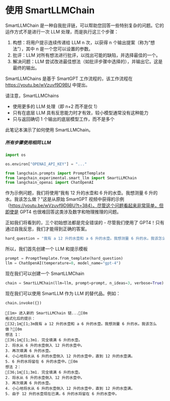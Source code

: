 # 使用 SmartLLMChain

SmartLLMChain 是一种自我批评链，可以帮助您回答一些特别复杂的问题。它的运作方式不是进行一次 LLM 处理，而是执行这三个步骤：
1. 构想：将用户提示连续传递给 LLM n 次，以获得 n 个输出提案（称为“想法”），其中 n 是一个您可以设置的参数。
2. 批评：LLM 对所有想法进行批评，以找出可能的缺陷，并选择最佳的一个。
3. 解决问题：LLM 尝试改进最佳想法（如批评步骤中选择的），并输出它。这是最终的输出。

SmartLLMChains 是基于 SmartGPT 工作流程的，该工作流程在 https://youtu.be/wVzuvf9D9BU 中提出。

请注意，SmartLLMChains
- 使用更多的 LLM 处理（即 n+2 而不是仅 1）
- 只有在底层 LLM 具有反思能力时才有效，较小模型通常没有这种能力
- 只与返回确切 1 个输出的底层模型工作，而不是多个

此笔记本演示了如何使用 SmartLLMChain。

##### 所有步骤使用相同 LLM


```python
import os

os.environ["OPENAI_API_KEY"] = "..."
```


```python
from langchain.prompts import PromptTemplate
from langchain_experimental.smart_llm import SmartLLMChain
from langchain_openai import ChatOpenAI
```

作为示例问题，我们将使用“我有 12 升的水壶和 6 升的水壶。我想测量 6 升的水。我该怎么做？”这是从原始 SmartGPT 视频中获得的示例（https://youtu.be/wVzuvf9D9BU?t=384）。尽管这个问题看起来非常简单，但即使是 GPT4 也很难回答这类涉及数字和物理推理的问题。

正如我们将看到的，三个初始想法都是完全错误的 - 尽管我们使用了 GPT4！只有通过自我反思，我们才能得到正确的答案。


```python
hard_question = "我有 a 12 升的水壶和 a 6 升的水壶。我想测量 6 升的水。我该怎么做？"
```

所以，我们首先创建一个 LLM 和提示模板


```python
prompt = PromptTemplate.from_template(hard_question)
llm = ChatOpenAI(temperature=0, model_name="gpt-4")
```

现在我们可以创建一个 SmartLLMChain


```python
chain = SmartLLMChain(llm=llm, prompt=prompt, n_ideas=3, verbose=True)
```

现在我们可以使用 SmartLLM 作为 LLM 的替代品。例如：


```python
chain.invoke({})
```

    
    
    [1m> 进入新的 SmartLLMChain 链...[0m
    格式化后的提示：
    [32;1m[1;3m我有 a 12 升的水壶和 a 6 升的水壶。我想测量 6 升的水。我该怎么做？[0m
    想法 1：
    [36;1m[1;3m1. 完全填满 6 升的水壶。
    2. 将水从 6 升的水壶倒入 12 升的水壶中。
    3. 再次填满 6 升的水壶。
    4. 小心地将水从 6 升的水壶倒入 12 升的水壶中，直到 12 升的水壶满。
    5. 6 升的水将留在 6 升的水壶中。[0m
    想法 2：
    [36;1m[1;3m1. 完全填满 6 升的水壶。
    2. 将水从 6 升的水壶倒入 12 升的水壶中。
    3. 再次填满 6 升的水壶。
    4. 小心地将水从 6 升的水壶倒入 12 升的水壶中，直到 12 升的水壶满。
    5. 由于 12 升的水壶现在已满，6 升的水将留在 6 升的水壶中。